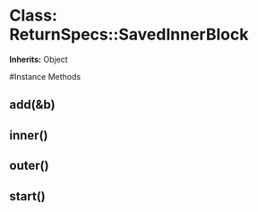 # Class: ReturnSpecs::SavedInnerBlock
**Inherits:** Object
    




#Instance Methods
## add(&b) [](#method-i-add)

## inner() [](#method-i-inner)

## outer() [](#method-i-outer)

## start() [](#method-i-start)

